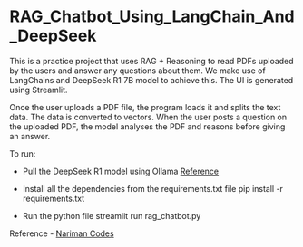 # RAG_Chatbot_Using_LangChain_And_DeepSeek
This is a practice project that uses RAG + Reasoning to read PDFs uploaded by the users and answer any questions about them. 
We make use of LangChains and DeepSeek R1 7B model to achieve this. The UI is generated using Streamlit.

Once the user uploads a PDF file, the program loads it and splits the text data. 
The data is converted to vectors.
When the user posts a question on the uploaded PDF, the model analyses the PDF and reasons before giving an answer. 

To run:
- Pull the DeepSeek R1 model using Ollama
    [Reference](https://ollama.com/library/deepseek-r1)

- Install all the dependencies from the requirements.txt file
    pip install -r requirements.txt

- Run the python file
    streamlit run rag_chatbot.py

Reference - [Nariman Codes](https://www.youtube.com/watch?v=M6vZ6b75p9k&t=1062s)

